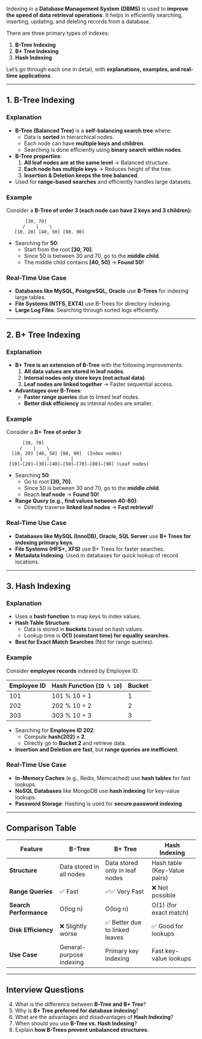 
Indexing in a **Database Management System (DBMS)** is used to **improve the speed of data retrieval operations**. It helps in efficiently searching, inserting, updating, and deleting records from a database.

There are three primary types of indexes:

1. **B-Tree Indexing**
2. **B+ Tree Indexing**
3. **Hash Indexing**

Let’s go through each one in detail, with **explanations, examples, and real-time applications**.

---

## **1. B-Tree Indexing**

### **Explanation**

- **B-Tree (Balanced Tree)** is a **self-balancing search tree** where:
    - Data is **sorted** in hierarchical nodes.
    - Each node can have **multiple keys and children**.
    - Searching is done efficiently using **binary search within nodes**.
- **B-Tree properties**:
    1. **All leaf nodes are at the same level** → Balanced structure.
    2. **Each node has multiple keys** → Reduces height of the tree.
    3. **Insertion & Deletion keeps the tree balanced**.
- Used for **range-based searches** and efficiently handles large datasets.

### **Example**

Consider a **B-Tree of order 3 (each node can have 2 keys and 3 children):**

```
       [30, 70]
      /    |    \
   [10, 20] [40, 50] [80, 90]
```

- Searching for **50**:
    - Start from the root **[30, 70]**.
    - Since 50 is between 30 and 70, go to the **middle child**.
    - The middle child contains **[40, 50]** → **Found 50!**

### **Real-Time Use Case**

- **Databases like MySQL, PostgreSQL, Oracle** use **B-Trees** for indexing large tables.
- **File Systems (NTFS, EXT4)** use B-Trees for directory indexing.
- **Large Log Files**: Searching through sorted logs efficiently.

---

## **2. B+ Tree Indexing**

### **Explanation**

- **B+ Tree is an extension of B-Tree** with the following improvements:
    1. **All data values are stored in leaf nodes**.
    2. **Internal nodes only store keys (not actual data)**.
    3. **Leaf nodes are linked together** → Faster sequential access.
- **Advantages over B-Trees**:
    - **Faster range queries** due to linked leaf nodes.
    - **Better disk efficiency** as internal nodes are smaller.

### **Example**

Consider a **B+ Tree of order 3**:

```
      [30, 70]  
     /    |    \  
  [10, 20] [40, 50] [80, 90]  (Index nodes)  
     |         |        |  
 [10]—[20]—[30]—[40]—[50]—[70]—[80]—[90] (Leaf nodes)
```

- Searching **50**:
    - Go to root **[30, 70]**.
    - Since 50 is between 30 and 70, go to the **middle child**.
    - Reach **leaf node** → **Found 50!**
- **Range Query (e.g., find values between 40-80)**:
    - Directly traverse **linked leaf nodes** → **Fast retrieval!**

### **Real-Time Use Case**

- **Databases like MySQL (InnoDB), Oracle, SQL Server** use **B+ Trees for indexing primary keys**.
- **File Systems (HFS+, XFS)** use B+ Trees for faster searches.
- **Metadata Indexing**: Used in databases for quick lookup of record locations.

---

## **3. Hash Indexing**

### **Explanation**

- Uses a **hash function** to map keys to index values.
- **Hash Table Structure**:
    - Data is stored in **buckets** based on hash values.
    - Lookup time is **O(1) (constant time) for equality searches**.
- **Best for Exact Match Searches** (Not for range queries).

### **Example**

Consider **employee records** indexed by Employee ID.

|Employee ID|Hash Function (`ID % 10`)|Bucket|
|---|---|---|
|101|101 % 10 = 1|1|
|202|202 % 10 = 2|2|
|303|303 % 10 = 3|3|

- Searching for **Employee ID 202**:
    - Compute **hash(202) = 2**.
    - Directly go to **Bucket 2** and retrieve data.
- **Insertion and Deletion are fast**, but **range queries are inefficient**.

### **Real-Time Use Case**

- **In-Memory Caches** (e.g., Redis, Memcached) use **hash tables** for fast lookups.
- **NoSQL Databases** like MongoDB use **hash indexing** for key-value lookups.
- **Password Storage**: Hashing is used for **secure password indexing**.

---

## **Comparison Table**

|Feature|**B-Tree**|**B+ Tree**|**Hash Indexing**|
|---|---|---|---|
|**Structure**|Data stored in all nodes|Data stored only in leaf nodes|Hash table (Key-Value pairs)|
|**Range Queries**|✅ Fast|✅✅ Very Fast|❌ Not possible|
|**Search Performance**|O(log n)|O(log n)|O(1) (for exact match)|
|**Disk Efficiency**|❌ Slightly worse|✅ Better due to linked leaves|✅ Good for lookups|
|**Use Case**|General-purpose indexing|Primary key indexing|Fast key-value lookups|

---

## **Interview Questions**

4. What is the difference between **B-Tree and B+ Tree**?
5. Why is **B+ Tree preferred for database indexing**?
6. What are the advantages and disadvantages of **Hash Indexing**?
7. When should you use **B-Tree vs. Hash Indexing**?
8. Explain **how B-Trees prevent unbalanced structures**.
